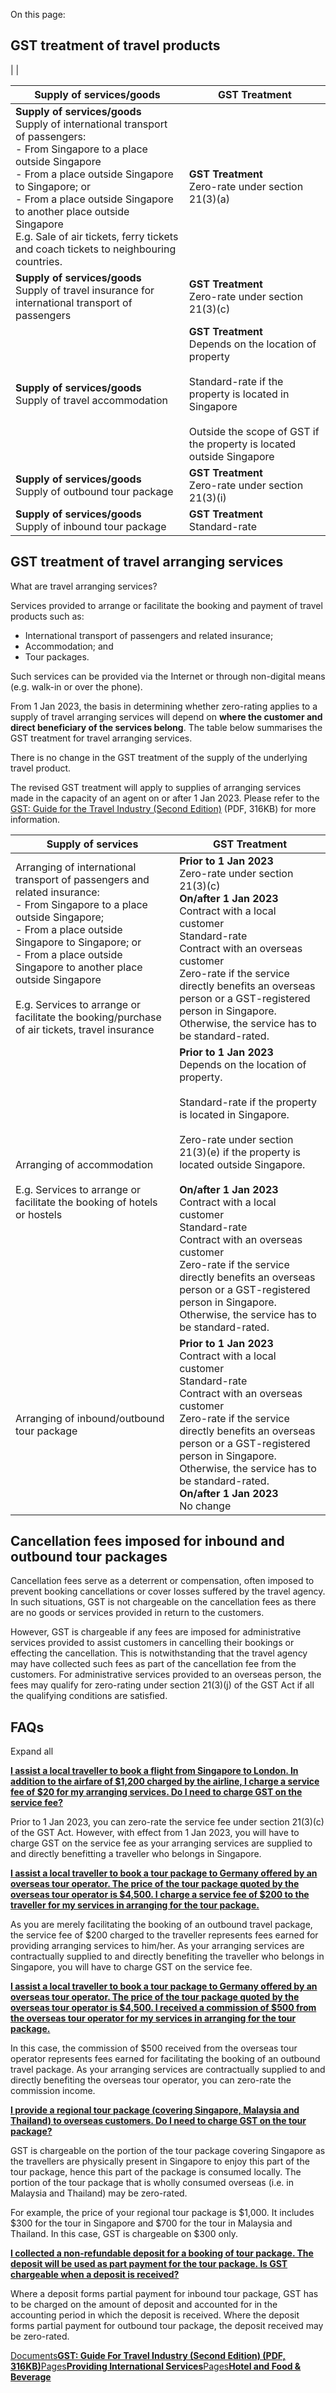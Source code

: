 On this page:

## GST treatment of travel products

|
|

| Supply of services/goods | GST Treatment |
| --- | --- |
| **Supply of services/goods** <br>Supply of international transport of passengers: <br>- From Singapore to a place outside Singapore<br>- From a place outside Singapore to Singapore; or<br>- From a place outside Singapore to another place outside Singapore<br>E.g. Sale of air tickets, ferry tickets and coach tickets to neighbouring countries. | **GST Treatment** <br>Zero-rate under section 21(3)(a) |
| **Supply of services/goods** <br>Supply of travel insurance for international transport of passengers | **GST Treatment** <br>Zero-rate under section 21(3)(c) |
| **Supply of services/goods** <br>Supply of travel accommodation | **GST Treatment** <br>Depends on the location of property<br> <br>Standard-rate if the property is located in Singapore<br> <br>Outside the scope of GST if the property is located outside Singapore |
| **Supply of services/goods** <br>Supply of outbound tour package | **GST Treatment** <br>Zero-rate under section 21(3)(i) |
| **Supply of services/goods** <br>Supply of inbound tour package | **GST Treatment** <br>Standard-rate |

## GST treatment of travel arranging services

What are travel arranging services?

Services provided to arrange or facilitate the booking and payment of travel products such as:

- International transport of passengers and related insurance;
- Accommodation; and
- Tour packages.

Such services can be provided via the Internet or through non-digital means (e.g. walk-in or over the phone).

From 1 Jan 2023, the basis in determining whether zero-rating applies to a supply of travel arranging services will depend on **where the customer and direct beneficiary of the services belong**. The table below summarises the GST treatment
for travel arranging services.

There is no change in the GST treatment of the supply of the underlying travel product.

The revised GST treatment will apply to supplies of arranging services made in the capacity of an agent on or after 1 Jan 2023. Please refer to the [GST: Guide for the Travel Industry (Second Edition)](https://www.iras.gov.sg/media/docs/default-source/e-tax/gst-travel-industry_2nd-edition.pdf?sfvrsn=45fe383_43) (PDF, 316KB) for more information.

| **Supply of services** | **GST Treatment** |
| --- | --- |
| Arranging of international transport of passengers and related insurance:<br>- From Singapore to a place outside Singapore;<br>- From a place outside Singapore to Singapore; or<br>- From a place outside Singapore to another place outside Singapore<br>   <br>E.g. Services to arrange or facilitate the booking/purchase of air tickets, travel insurance | **Prior to 1 Jan 2023**<br>Zero-rate under section 21(3)(c)<br>**On/after 1 Jan 2023**<br>Contract with a local customer<br>Standard-rate<br>Contract with an overseas customer<br>Zero-rate if the service directly benefits an overseas person or a GST-registered person in Singapore. <br>Otherwise, the service has to be standard-rated. |
| Arranging of accommodation<br> <br>E.g. Services to arrange or facilitate the booking of hotels or hostels | **Prior to 1 Jan 2023**<br>Depends on the location of property.<br> <br>Standard-rate if the property is located in Singapore.<br> <br>Zero-rate under section 21(3)(e) if the property is located outside Singapore.<br> <br>**On/after 1 Jan 2023**<br>Contract with a local customer<br>Standard-rate<br>Contract with an overseas customer<br>Zero-rate if the service directly benefits an overseas person or a GST-registered person in Singapore. <br>Otherwise, the service has to be standard-rated. |
| Arranging of inbound/outbound tour package | **Prior to 1 Jan 2023**<br>Contract with a local customer<br>Standard-rate<br>Contract with an overseas customer<br>Zero-rate if the service directly benefits an overseas person or a GST-registered person in Singapore. <br>Otherwise, the service has to be standard-rated.<br>**On/after 1 Jan 2023**<br>No change |

## Cancellation fees imposed for inbound and outbound tour packages

Cancellation fees serve as a deterrent or compensation, often imposed to prevent booking cancellations or cover losses suffered by the travel agency. In such situations, GST is not chargeable on the cancellation fees as there are no goods or services provided in return to the customers.

However, GST is chargeable if any fees are imposed for administrative services provided to assist customers in cancelling their bookings or effecting the cancellation. This is notwithstanding that the travel agency may have collected such fees as part of the cancellation fee from the customers. For administrative services provided to an overseas person, the fees may qualify for zero-rating under section 21(3)(j) of the GST Act if all the qualifying conditions are satisfied.

## FAQs

Expand all

[**I assist a local traveller to book a flight from Singapore to London. In addition to the airfare of $1,200 charged by the airline, I charge a service fee of $20 for my arranging services. Do I need to charge GST on the service fee?**](https://www.iras.gov.sg/taxes/goods-services-tax-(gst)/specific-business-sectors/travel#i-assist-a-local-traveller-to-book-a-flight-from-singapore-to-london--in-addition-to-the-airfare-of--1-200-charged-by-the-airline--i-charge-a-service-fee-of--20-for-my-arranging-services--do-i-need-to-charge-gst-on-the-service-fee-)

Prior to 1 Jan 2023, you can zero-rate the service fee under section 21(3)(c) of the GST Act. However, with effect from 1 Jan 2023, you will have to charge GST on the service fee as your arranging services are supplied to and directly benefitting a traveller who belongs in Singapore.

[**I assist a local traveller to book a tour package to Germany offered by an overseas tour operator. The price of the tour package quoted by the overseas tour operator is $4,500. I charge a service fee of $200 to the traveller for my services in arranging for the tour package.**](https://www.iras.gov.sg/taxes/goods-services-tax-(gst)/specific-business-sectors/travel#i-assist-a-local-traveller-to-book-a-tour-package-to-germany-offered-by-an-overseas-tour-operator--the-price-of-the-tour-package-quoted-by-the-overseas-tour-operator-is--4-500--i-charge-a-service-fee-of--200-to-the-traveller-for-my-services-in-arranging-for-the-tour-package-)

As you are merely facilitating the booking of an outbound travel package, the service fee of $200 charged to the traveller represents fees earned for providing arranging services to him/her. As your arranging services are contractually supplied to and directly benefiting the traveller who belongs in Singapore, you will have to charge GST on the service fee.

[**I assist a local traveller to book a tour package to Germany offered by an overseas tour operator. The price of the tour package quoted by the overseas tour operator is $4,500. I received a commission of $500 from the overseas tour operator for my services in arranging for the tour package.**](https://www.iras.gov.sg/taxes/goods-services-tax-(gst)/specific-business-sectors/travel#i-assist-a-local-traveller-to-book-a-tour-package-to-germany-offered-by-an-overseas-tour-operator--the-price-of-the-tour-package-quoted-by-the-overseas-tour-operator-is--4-500--i-received-a-commission-of--500-from-the-overseas-tour-operator-for-my-services-in-arranging-for-the-tour-package-)

In this case, the commission of $500 received from the overseas tour operator represents fees earned for facilitating the booking of an outbound travel package. As your arranging services are contractually supplied to and directly benefiting the overseas tour operator, you can zero-rate the commission income.

[**I provide a regional tour package (covering Singapore, Malaysia and Thailand) to overseas customers. Do I need to charge GST on the tour package?**](https://www.iras.gov.sg/taxes/goods-services-tax-(gst)/specific-business-sectors/travel#i-provide-a-regional-tour-package--covering-singapore--malaysia-and-thailand--to-overseas-customers--do-i-need-to-charge-gst-on-the-tour-package-)

GST is chargeable on the portion of the tour package covering Singapore as the travellers are physically present in Singapore to enjoy this part of the tour package, hence this part of the package is consumed locally. The portion of the tour package that
is wholly consumed overseas (i.e. in Malaysia and Thailand) may be zero-rated.

For example, the price of your regional tour package is $1,000. It includes $300 for the tour in Singapore and $700 for the tour in Malaysia and Thailand. In this
case, GST is chargeable on $300 only.

[**I collected a non-refundable deposit for a booking of tour package. The deposit will be used as part payment for the tour package. Is GST chargeable when a deposit is received?**](https://www.iras.gov.sg/taxes/goods-services-tax-(gst)/specific-business-sectors/travel#i-collected-a-non-refundable-deposit-for-a-booking-of-tour-package--the-deposit-will-be-used-as-part-payment-for-the-tour-package--is-gst-chargeable-when-a-deposit-is-received-)

Where a deposit forms partial payment for inbound tour package, GST has to be charged on the amount of deposit and accounted for in the accounting period in which the deposit is received. Where the deposit forms partial payment for outbound tour package, the deposit received may be zero-rated.


[Documents**GST: Guide For Travel Industry (Second Edition) (PDF, 316KB)**](https://www.iras.gov.sg/media/docs/default-source/e-tax/gst-travel-industry_2nd-edition.pdf?sfvrsn=45fe383_43)[Pages**Providing International Services**](https://www.iras.gov.sg/taxes/goods-services-tax-(gst)/charging-gst-(output-tax)/when-to-charge-0-gst-(zero-rate)/providing-international-services)[Pages**Hotel and Food & Beverage**](https://www.iras.gov.sg/taxes/goods-services-tax-(gst)/specific-business-sectors/hotel-and-food-beverage)